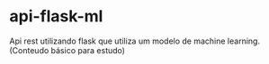 # api-flask-ml
Api rest utilizando flask que utiliza um modelo de machine learning. (Conteudo básico para estudo)
